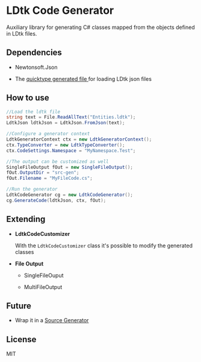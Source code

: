 # **LDtk Code Generator**

Auxiliary library for generating C# classes mapped from the objects defined in LDtk files.

## **Dependencies**

* Newtonsoft.Json

* The [quicktype generated file ](https://ldtk.io/files/quicktype/LdtkJson.cs)for loading LDtk json files 

## **How to use**

```csharp
//Load the ldtk file
string text = File.ReadAllText("Entities.ldtk");
LdtkJson ldtkJson = LdtkJson.FromJson(text);

//Configure a generator context
LdtkGeneratorContext ctx = new LdtkGeneratorContext();
ctx.TypeConverter = new LdtkTypeConverter();
ctx.CodeSettings.Namespace = "MyNamespace.Test";

//The output can be customized as well
SingleFileOutput fOut = new SingleFileOutput();
fOut.OutputDir = "src-gen";
fOut.Filename = "MyFileCode.cs";

//Run the generator
LdtkCodeGenerator cg = new LdtkCodeGenerator();
cg.GenerateCode(ldtkJson, ctx, fOut);
```

## **Extending**

* **LdtkCodeCustomizer**
  
  With the `LdtkCodeCustomizer` class it's possible to modify the generated classes

* **File Output**
  
  * SingleFileOuput
  
  * MultiFileOutput

## **Future**

* Wrap it in a [Source Generator](https://devblogs.microsoft.com/dotnet/introducing-c-source-generators/)

## **License**

MIT

